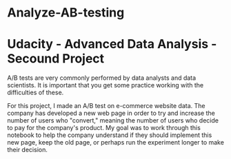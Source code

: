 # Analyze-AB-testing
# Udacity - Advanced Data Analysis - Secound Project
A/B tests are very commonly performed by data analysts and data scientists. It is important that you get some practice working with the difficulties of these.

For this project, I made an A/B test on e-commerce website data. The company has developed a new web page in order to try and increase the number of users who "convert," meaning the number of users who decide to pay for the company's product. My goal was to work through this notebook to help the company understand if they should implement this new page, keep the old page, or perhaps run the experiment longer to make their decision.
